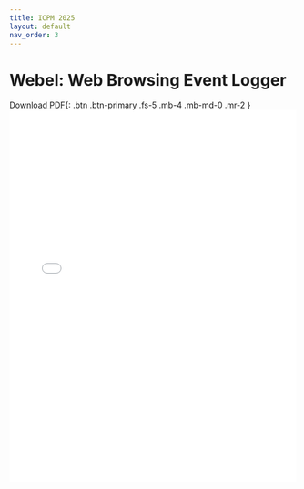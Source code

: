 ```yaml
---
title: ICPM 2025
layout: default
nav_order: 3
---
```


# Webel: Web Browsing Event Logger
[Download PDF](webel.pdf){: .btn .btn-primary .fs-5 .mb-4 .mb-md-0 .mr-2 }
<embed src="webel.pdf" type="application/pdf" width="100%" style="aspect-ratio: 8.5/11; height: auto;" />

